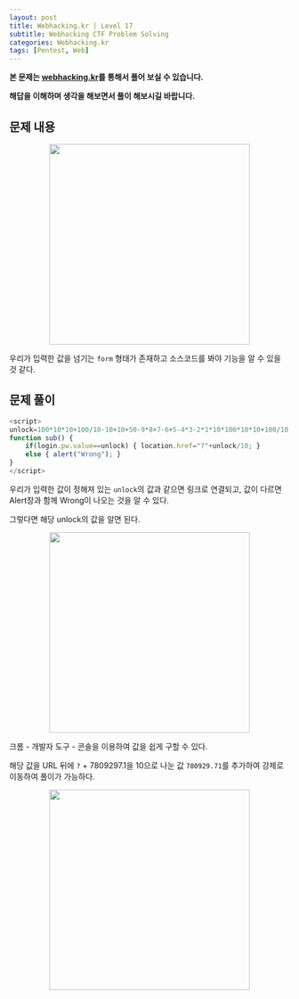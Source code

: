 ```yaml
---
layout: post
title: Webhacking.kr | Level 17
subtitle: Webhacking CTF Problem Solving
categories: Webhacking.kr
tags: [Pentest, Web]
---
```


**본 문제는 [webhacking.kr](https://webhacking.kr)를 통해서 풀어 보실 수 있습니다.**

**해답을 이해하며 생각을 해보면서 풀이 해보시길 바랍니다.**

## 문제 내용

<p align="center">
<img src ="https://user-images.githubusercontent.com/78135526/197111253-19cbd8d2-56e1-4f5b-b67b-e0f3055b4c3a.jpg" width = 360> 
</p>

우리가 입력한 값을 넘기는 `form` 형태가 존재하고 소스코드를 봐야 기능을 알 수 있을 것 같다.

## 문제 풀이

```javascript
<script>
unlock=100*10*10+100/10-10+10+50-9*8+7-6+5-4*3-2*1*10*100*10*10+100/10-10+10+50-9*8+7-6+5-4*3-2*1*10*100*10*10+100/10-10+10+50-9*8+7-6+5-4*3-2*1*10*100*10*10+100/10-10+10+50-9*8+7-6+5-4*3-2*1*10/100*10*10+1/10-10+10+50-9*8+7-6+5-4*3-2*1*10*100*10*10+100/10-10+10+50-9*8+7-6+5-4*3-2*1*10+100*10*10+100/10-10+10+50-9*8+7-6+5-4*3-2*1*10-100*10*10+100/10-10+10+50-9*8+7-6+5-4*3-2*1*10/100*10*10+100/10-10+10+50-9*8+7-6+5-4*3-2*1*10/100*10*10+100/10-10+10+50-9*8+7-6+5-4*3-2*1*10/100*10*10+100/10-10+10+50-9*8+7-6+5-4*3-2*1*10/100*10*10+100/10-10+10+50-9*8+7-6+5-4*3-2*1*10/100*10*10+100/10-10+10+50-9*8+7-6+5-4*3-2*1*10/100*10*10+100/10-10+10+50-9*8+7-6+5-4*3-2*1*10/100*10*10+100/10-10+10+50-9*8+7-6+5-4*3-2*1*10/100*10*10+100/10-10+10+50-9*8+7-6+5-4*3-2*1*10/100*10*10+100/10-10+10+50-9*8+7-6+5-4*3-2*1*10*100*10*10+100/10-10+10+50-9*8+7-6+5-4*3-2*1*10*100*10*10+100/10-10+10+50-9*8+7-6+5-4*3-2*1*10*100*10*10+100/10-10+10+50-9*8+7-6+5-4*3-2*1*10*100*10*10+100/10-10+10+50-9*8+7-6+5-4*3-2*1*10*100*10*10+100/10-10+10+50-9*8+7-6+5-4*3-2*1*10*100*10*10+100/10-10+10+50-9*8+7-6+5-4*3-2*1*10*100*10*10+100/10-10+10+50-9*8+7-6+5-4*3-2*1*10+9999999;
function sub() { 
    if(login.pw.value==unlock) { location.href="?"+unlock/10; } 
    else { alert("Wrong"); } 
}
</script>
```

우리가 입력한 값이 정해져 있는 `unlock`의 값과 같으면 링크로 연결되고, 값이 다르면 Alert창과 함께 Wrong이 나오는 것을 알 수 있다. 

그렇다면 해당 unlock의 값을 알면 된다.

<p align="center">
<img src ="https://user-images.githubusercontent.com/78135526/197318645-7b779b31-6149-45ab-be8e-fcdee712da4c.jpg" width = 360> 
</p>

크롬 - 개발자 도구 - 콘솔을 이용하여 값을 쉽게 구할 수 있다.

해당 값을 URL 뒤에 `?` + 7809297.1을 10으로 나눈 값 `780929.71`를 추가하여 강제로 이동하여 풀이가 가능하다.

<p align="center">
<img src ="https://user-images.githubusercontent.com/78135526/197318710-7e6416fa-7f4b-4c86-b003-bc0578faa314.jpg" width = 360> 
</p>